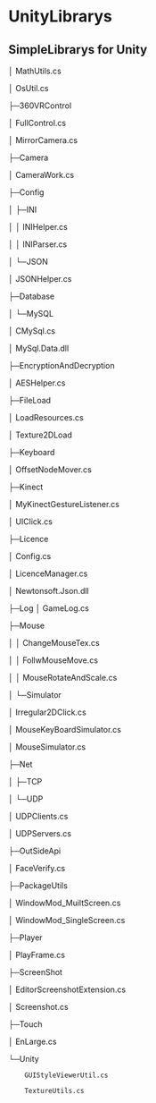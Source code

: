 # UnityLibrarys
SimpleLibrarys for Unity 
-------------------
│  MathUtils.cs

│  OsUtil.cs

├─360VRControl

│      FullControl.cs

│      MirrorCamera.cs

├─Camera

│      CameraWork.cs

├─Config

│  ├─INI

│  │      INIHelper.cs

│  │      INIParser.cs

│  └─JSON

│          JSONHelper.cs

├─Database

│  └─MySQL

│          CMySql.cs

│          MySql.Data.dll

├─EncryptionAndDecryption

│      AESHelper.cs

├─FileLoad

│      LoadResources.cs

│      Texture2DLoad

├─Keyboard

│      OffsetNodeMover.cs

├─Kinect

│      MyKinectGestureListener.cs

│      UIClick.cs

├─Licence

│      Config.cs

│      LicenceManager.cs

│      Newtonsoft.Json.dll

├─Log
│      GameLog.cs

├─Mouse

│  │  ChangeMouseTex.cs

│  │  FollwMouseMove.cs

│  │  MouseRotateAndScale.cs

│  └─Simulator

│          Irregular2DClick.cs

│          MouseKeyBoardSimulator.cs

│          MouseSimulator.cs

├─Net

│  ├─TCP

│  └─UDP

│          UDPClients.cs

│          UDPServers.cs

├─OutSideApi

│      FaceVerify.cs

├─PackageUtils

│      WindowMod_MuiltScreen.cs

│      WindowMod_SingleScreen.cs

├─Player

│      PlayFrame.cs

├─ScreenShot

│      EditorScreenshotExtension.cs

│      Screenshot.cs

├─Touch

│      EnLarge.cs

└─Unity

        GUIStyleViewerUtil.cs
        
        TextureUtils.cs
